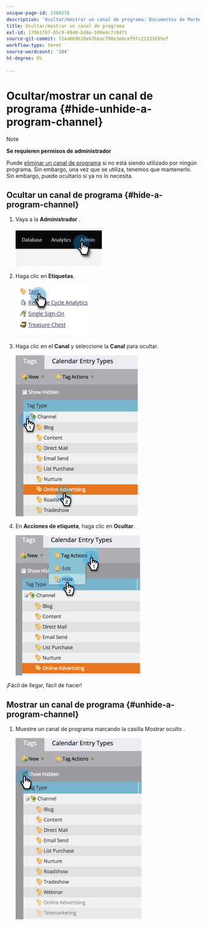 ```yaml
---
unique-page-id: 2360276
description: 'Ocultar/mostrar un canal de programa: Documentos de Marketo: Documentación del producto'
title: Ocultar/mostrar un canal de programa
exl-id: 17061f87-85c9-4940-bd8e-590e4c7c04f1
source-git-commit: f24a669b10e67bbacf88e3e6cef97c21331695ef
workflow-type: tm+mt
source-wordcount: '104'
ht-degree: 0%

---
```


# Ocultar/mostrar un canal de programa {#hide-unhide-a-program-channel}

>[!NOTE]
>
>**Se requieren permisos de administrador**

Puede [eliminar un canal de programa](/help/marketo/product-docs/administration/tags/delete-a-program-channel.md) si no está siendo utilizado por ningún programa.  Sin embargo, una vez que se utiliza, tenemos que mantenerlo.  Sin embargo, puede ocultarlo si ya no lo necesita.

## Ocultar un canal de programa {#hide-a-program-channel}

1. Vaya a la **Administrador** .

   ![](assets/hide-unhide-a-program-channel-1.png)

1. Haga clic en **Etiquetas**.

   ![](assets/hide-unhide-a-program-channel-2.png)

1. Haga clic en el **Canal** y seleccione la **Canal** para ocultar.

   ![](assets/hide-unhide-a-program-channel-3.png)

1. En **Acciones de etiqueta**, haga clic en **Ocultar**.

   ![](assets/hide-unhide-a-program-channel-4.png)

¡Fácil de llegar, fácil de hacer!

## Mostrar un canal de programa {#unhide-a-program-channel}

1. Muestre un canal de programa marcando la casilla Mostrar oculto .

   ![](assets/hide-unhide-a-program-channel-5.png)
